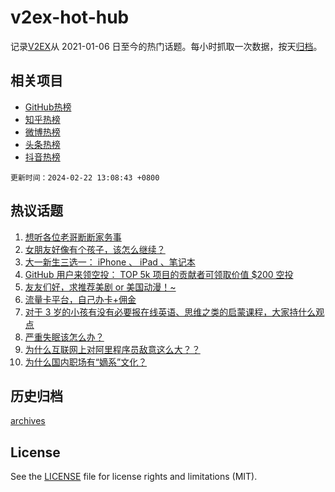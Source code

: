 # v2ex-hot-hub

 记录[V2EX](https://www.v2ex.com/)从 2021-01-06 日至今的热门话题。每小时抓取一次数据，按天[归档](archives)。
 
 ## 相关项目

- [GitHub热榜](https://github.com/lonnyzhang423/github-hot-hub)
- [知乎热榜](https://github.com/lonnyzhang423/zhihu-hot-hub)
- [微博热榜](https://github.com/lonnyzhang423/weibo-hot-hub)
- [头条热榜](https://github.com/lonnyzhang423/toutiao-hot-hub)
- [抖音热榜](https://github.com/lonnyzhang423/douyin-hot-hub)


 `更新时间：2024-02-22 13:08:43 +0800`

## 热议话题

1. [想听各位老哥断断家务事](https://www.v2ex.com/t/1017206)
1. [女朋友好像有个孩子，该怎么继续？](https://www.v2ex.com/t/1017392)
1. [大一新生三选一： iPhone 、 iPad 、笔记本](https://www.v2ex.com/t/1017238)
1. [GitHub 用户来领空投： TOP 5k 项目的贡献者可领取价值 $200 空投](https://www.v2ex.com/t/1017287)
1. [友友们好，求推荐美剧 or 美国动漫！~](https://www.v2ex.com/t/1017169)
1. [流量卡平台，自己办卡+佣金](https://www.v2ex.com/t/1017424)
1. [对于 3 岁的小孩有没有必要报在线英语、思维之类的启蒙课程，大家持什么观点](https://www.v2ex.com/t/1017298)
1. [严重失眠该怎么办？](https://www.v2ex.com/t/1017427)
1. [为什么互联网上对阿里程序员敌意这么大？？](https://www.v2ex.com/t/1017249)
1. [为什么国内职场有“嫡系”文化？](https://www.v2ex.com/t/1017402)

## 历史归档

[archives](archives)

## License

See the [LICENSE](LICENSE) file for license rights and limitations (MIT).
